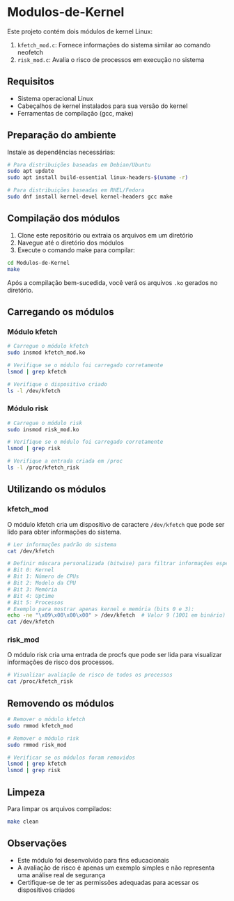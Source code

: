 # Modulos-de-Kernel

Este projeto contém dois módulos de kernel Linux:
1. `kfetch_mod.c`: Fornece informações do sistema similar ao comando neofetch
2. `risk_mod.c`: Avalia o risco de processos em execução no sistema

## Requisitos

- Sistema operacional Linux
- Cabeçalhos de kernel instalados para sua versão do kernel
- Ferramentas de compilação (gcc, make)

## Preparação do ambiente

Instale as dependências necessárias:

```bash
# Para distribuições baseadas em Debian/Ubuntu
sudo apt update
sudo apt install build-essential linux-headers-$(uname -r)

# Para distribuições baseadas em RHEL/Fedora
sudo dnf install kernel-devel kernel-headers gcc make
```

## Compilação dos módulos

1. Clone este repositório ou extraia os arquivos em um diretório
2. Navegue até o diretório dos módulos
3. Execute o comando make para compilar:

```bash
cd Modulos-de-Kernel
make
```

Após a compilação bem-sucedida, você verá os arquivos `.ko` gerados no diretório.

## Carregando os módulos

### Módulo kfetch

```bash
# Carregue o módulo kfetch
sudo insmod kfetch_mod.ko

# Verifique se o módulo foi carregado corretamente
lsmod | grep kfetch

# Verifique o dispositivo criado
ls -l /dev/kfetch
```

### Módulo risk

```bash
# Carregue o módulo risk
sudo insmod risk_mod.ko

# Verifique se o módulo foi carregado corretamente
lsmod | grep risk

# Verifique a entrada criada em /proc
ls -l /proc/kfetch_risk
```

## Utilizando os módulos

### kfetch_mod

O módulo kfetch cria um dispositivo de caractere `/dev/kfetch` que pode ser lido para obter informações do sistema.

```bash
# Ler informações padrão do sistema
cat /dev/kfetch

# Definir máscara personalizada (bitwise) para filtrar informações específicas:
# Bit 0: Kernel
# Bit 1: Número de CPUs
# Bit 2: Modelo da CPU
# Bit 3: Memória
# Bit 4: Uptime
# Bit 5: Processos
# Exemplo para mostrar apenas kernel e memória (bits 0 e 3):
echo -ne "\x09\x00\x00\x00" > /dev/kfetch  # Valor 9 (1001 em binário)
cat /dev/kfetch
```

### risk_mod

O módulo risk cria uma entrada de procfs que pode ser lida para visualizar informações de risco dos processos.

```bash
# Visualizar avaliação de risco de todos os processos
cat /proc/kfetch_risk
```

## Removendo os módulos

```bash
# Remover o módulo kfetch
sudo rmmod kfetch_mod

# Remover o módulo risk
sudo rmmod risk_mod

# Verificar se os módulos foram removidos
lsmod | grep kfetch
lsmod | grep risk
```

## Limpeza

Para limpar os arquivos compilados:

```bash
make clean
```

## Observações

- Este módulo foi desenvolvido para fins educacionais
- A avaliação de risco é apenas um exemplo simples e não representa uma análise real de segurança
- Certifique-se de ter as permissões adequadas para acessar os dispositivos criados
